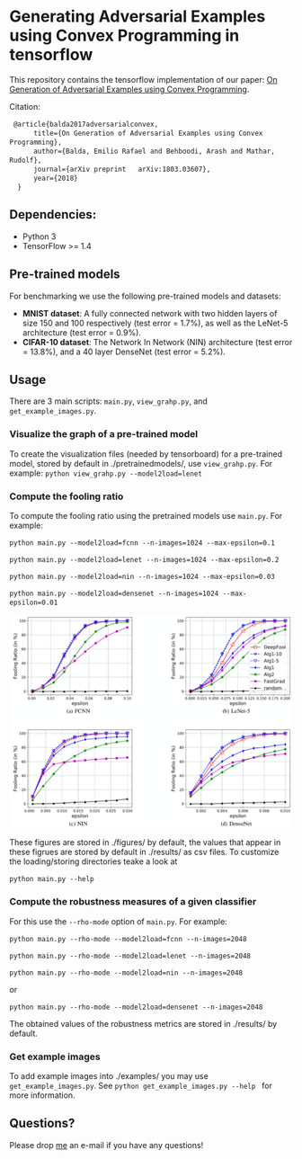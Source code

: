 # Generating Adversarial Examples using Convex Programming in tensorflow
This repository contains the tensorflow implementation of our paper: [On Generation of Adversarial Examples using Convex Programming](https://arxiv.org/abs/1803.03607).

Citation:

     @article{balda2017adversarialconvex,
          title={On Generation of Adversarial Examples using Convex Programming},
          author={Balda, Emilio Rafael and Behboodi, Arash and Mathar, Rudolf},
          journal={arXiv preprint	arXiv:1803.03607},
          year={2018}
      }

## Dependencies:

+ Python 3
+ TensorFlow >= 1.4

## Pre-trained models

For benchmarking we use the following pre-trained models and datasets:

* **MNIST dataset**: A fully connected network with two hidden layers of size 150 and 100 respectively (test error = 1.7\%), as well as the LeNet-5 architecture (test error = 0.9\%).
* **CIFAR-10 dataset**:  The Network In Network (NIN) architecture (test error = 13.8\%), and a 40 layer DenseNet (test error = 5.2\%).

## Usage

There are 3 main scripts: `main.py`, `view_grahp.py`, and `get_example_images.py`.

### Visualize the graph of a pre-trained model

To create the visualization files (needed by tensorboard) for a pre-trained model, stored by default in ./pretrainedmodels/, use `view_grahp.py`. For example:
``
python view_grahp.py --model2load=lenet
``

### Compute the fooling ratio

To compute the fooling ratio using the pretrained models use `main.py`. For example:

```
python main.py --model2load=fcnn --n-images=1024 --max-epsilon=0.1
```
```
python main.py --model2load=lenet --n-images=1024 --max-epsilon=0.2
```
```
python main.py --model2load=nin --n-images=1024 --max-epsilon=0.03
```
```
python main.py --model2load=densenet --n-images=1024 --max-epsilon=0.01
```
![result](resultingfigures.png)

These figures are stored in ./figures/ by default, the values that appear in these figrues are stored by default in ./results/ as csv files. To customize the loading/storing directories teake a look at 
```
python main.py --help
```

### Compute the robustness measures of a given classifier

For this use the `--rho-mode` option of `main.py`. For example:
```
python main.py --rho-mode --model2load=fcnn --n-images=2048
```
```
python main.py --rho-mode --model2load=lenet --n-images=2048
```
```
python main.py --rho-mode --model2load=nin --n-images=2048
```
or
```
python main.py --rho-mode --model2load=densenet --n-images=2048
```

The obtained values of the robustness metrics are stored in ./results/ by default. 

### Get example images

To add example images into ./examples/ you may use `get_example_images.py`. See 
``
python get_example_images.py --help 
``
for more information.

## Questions?

Please drop [me](http://ti.rwth-aachen.de/staff/page.php?user=Emilio%20Balda) an e-mail if you have any questions!
